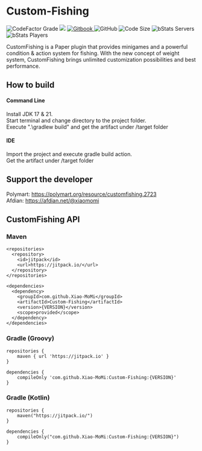# Custom-Fishing

![CodeFactor Grade](https://img.shields.io/codefactor/grade/github/Xiao-MoMi/Custom-Fishing)
[![](https://jitpack.io/v/Xiao-MoMi/Custom-Fishing.svg)](https://jitpack.io/#Xiao-MoMi/Custom-Fishing)
<a href="https://mo-mi.gitbook.io/xiaomomi-plugins/plugin-wiki/customfishing" alt="GitBook">
<img src="https://img.shields.io/badge/docs-gitbook-brightgreen" alt="Gitbook"/>
</a>
![GitHub](https://img.shields.io/github/license/Xiao-MoMi/Custom-Fishing)
![Code Size](https://img.shields.io/github/languages/code-size/Xiao-MoMi/Custom-Fishing)
![bStats Servers](https://img.shields.io/bstats/servers/16648)
![bStats Players](https://img.shields.io/bstats/players/16648)

CustomFishing is a Paper plugin that provides minigames and a powerful condition & action system for fishing.
With the new concept of weight system, CustomFishing brings unlimited customization possibilities and best performance.

## How to build

#### Command Line
Install JDK 17 & 21. \
Start terminal and change directory to the project folder.\
Execute ".\gradlew build" and get the artifact under /target folder

#### IDE
Import the project and execute gradle build action. \
Get the artifact under /target folder

## Support the developer

Polymart: https://polymart.org/resource/customfishing.2723 \
Afdian: https://afdian.net/@xiaomomi

## CustomFishing API

### Maven

```
<repositories>
  <repository>
    <id>jitpack</id>
    <url>https://jitpack.io/</url>
  </repository>
</repositories>
```
```
<dependencies>
  <dependency>
    <groupId>com.github.Xiao-MoMi</groupId>
    <artifactId>Custom-Fishing</artifactId>
    <version>{VERSION}</version>
    <scope>provided</scope>
  </dependency>
</dependencies>
```
### Gradle (Groovy)

```
repositories {
    maven { url 'https://jitpack.io' }
}
```
```
dependencies {
    compileOnly 'com.github.Xiao-MoMi:Custom-Fishing:{VERSION}'
}
```
### Gradle (Kotlin)

```
repositories {
    maven("https://jitpack.io/")
}
```
```
dependencies {
    compileOnly("com.github.Xiao-MoMi:Custom-Fishing:{VERSION}")
}
```